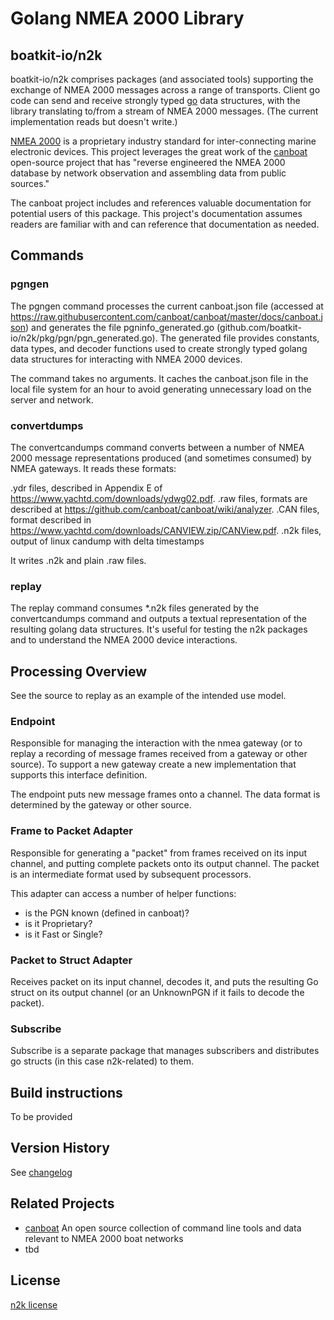 # Golang NMEA 2000 Library
## boatkit-io/n2k

boatkit-io/n2k comprises packages (and associated tools) supporting the exchange of NMEA 2000 messages across a range of transports. Client go code can send and receive strongly typed [go](https://go.dev) data structures, with the library translating to/from a stream of NMEA 2000 messages. (The current implementation reads but doesn't write.)

[NMEA 2000](https://www.nmea.org/content/STANDARDS/NMEA_2000) is a proprietary industry standard for inter-connecting marine electronic devices. This project leverages the great work of the [canboat](https://github.com/canboat/canboat) open-source project that has "reverse engineered the NMEA 2000 database by network observation and assembling data from public sources."

The canboat project includes and references valuable documentation for potential users of this package. This project's documentation assumes readers are familiar with and can reference that documentation as needed.

## Commands

### pgngen

The pgngen command processes the current canboat.json file (accessed at https://raw.githubusercontent.com/canboat/canboat/master/docs/canboat.json) and generates the file pgninfo_generated.go (github.com/boatkit-io/n2k/pkg/pgn/pgn_generated.go). The generated file provides constants, data types, and decoder functions used to create strongly typed golang data structures for interacting with NMEA 2000 devices.

The command takes no arguments. It caches the canboat.json file in the local file system for an hour to avoid generating unnecessary load on the server and network.

### convertdumps

The convertcandumps command converts between a number of NMEA 2000 message representations produced (and sometimes consumed) by NMEA gateways. It reads these formats:

 .ydr files, described in Appendix E of https://www.yachtd.com/downloads/ydwg02.pdf.
 .raw files, formats are described at https://github.com/canboat/canboat/wiki/analyzer.
 .CAN files, format described in https://www.yachtd.com/downloads/CANVIEW.zip/CANView.pdf.
 .n2k files, output of linux candump with delta timestamps

 It writes .n2k and plain .raw files.


### replay

The replay command consumes *.n2k files generated by the convertcandumps command and outputs a textual representation of the resulting golang data structures. It's useful for testing the n2k packages and to understand the NMEA 2000 device interactions.

## Processing Overview

See the source to replay as an example of the intended use model.

### Endpoint

Responsible for managing the interaction with the nmea gateway (or to replay a recording of message frames received from a gateway or other source). To support a new gateway create a new implementation that supports this interface definition.

The endpoint puts new message frames onto a channel. The data format is determined by the gateway or other source.

### Frame to Packet Adapter

Responsible for generating a "packet" from frames received on its input channel, and putting complete packets onto its output channel. The packet is an intermediate format used by subsequent processors.

This adapter can access a number of helper functions:
- is the PGN known (defined in canboat)?
- is it Proprietary? 
- is it Fast or Single?

### Packet to Struct Adapter

Receives packet on its input channel, decodes it, and puts the resulting Go struct on its output channel (or an UnknownPGN if it fails to decode the packet).

### Subscribe 

Subscribe is a separate package that manages subscribers and distributes go structs (in this case n2k-related) to them.




## Build instructions

To be provided

## Version History

See [changelog](./changelog.md)

## Related Projects

* [canboat](https://github.com/canboat/canboat) An open source collection of command line tools and data relevant to NMEA 2000 boat networks
* tbd

## License
[n2k license](./LICENSE)

